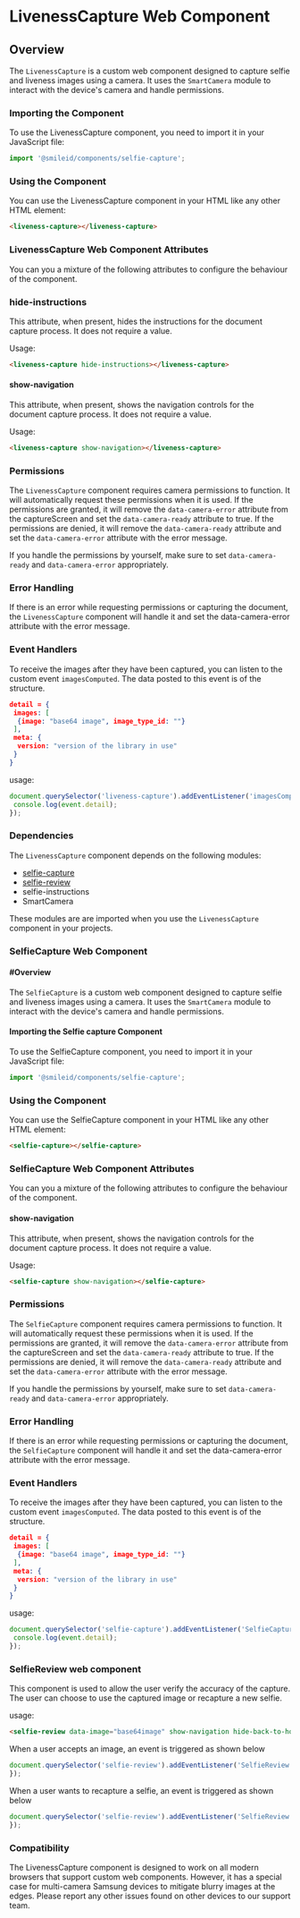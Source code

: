 # LivenessCapture Web Component

## Overview

The `LivenessCapture` is a custom web component designed to capture selfie and liveness images using a camera. It uses the `SmartCamera` module to interact with the device's camera and handle permissions.

### Importing the Component

To use the LivenessCapture component, you need to import it in your JavaScript file:

```js
import '@smileid/components/selfie-capture';
```

### Using the Component

You can use the LivenessCapture component in your HTML like any other HTML element:

```html
<liveness-capture></liveness-capture>
```

### LivenessCapture Web Component Attributes

You can you a mixture of the following attributes to configure the behaviour of the component.

### hide-instructions

This attribute, when present, hides the instructions for the document capture process. It does not require a value.

Usage:

```html
<liveness-capture hide-instructions></liveness-capture>
```

#### show-navigation

This attribute, when present, shows the navigation controls for the document capture process. It does not require a value.

Usage:

```html
<liveness-capture show-navigation></liveness-capture>
```

### Permissions

The `LivenessCapture` component requires camera permissions to function. It will automatically request these permissions when it is used. If the permissions are granted, it will remove the `data-camera-error` attribute from the captureScreen and set the `data-camera-ready` attribute to true. If the permissions are denied, it will remove the `data-camera-ready` attribute and set the `data-camera-error` attribute with the error message.

If you handle the permissions by yourself, make sure to set `data-camera-ready` and `data-camera-error` appropriately.

### Error Handling

If there is an error while requesting permissions or capturing the document, the `LivenessCapture` component will handle it and set the data-camera-error attribute with the error message.

### Event Handlers

To receive the images after they have been captured, you can listen to the custom event `imagesComputed`. The data posted to this event is of the structure.

```json
detail = {
 images: [
  {image: "base64 image", image_type_id: ""}
 ],
 meta: {
  version: "version of the library in use"
 }
}
```

usage:

```js
document.querySelector('liveness-capture').addEventListener('imagesComputed', function(event) {
 console.log(event.detail);
});
```

### Dependencies

The `LivenessCapture` component depends on the following modules:

* [selfie-capture](#selfiecapture-web-component)
* [selfie-review](#selfie-review-web-component)
* selfie-instructions
* SmartCamera

These modules are are imported when you use the `LivenessCapture` component in your projects.

### SelfieCapture Web Component

#### #Overview

The `SelfieCapture` is a custom web component designed to capture selfie and liveness images using a camera. It uses the `SmartCamera` module to interact with the device's camera and handle permissions.

#### Importing the Selfie capture Component

To use the SelfieCapture component, you need to import it in your JavaScript file:

```js
import '@smileid/components/selfie-capture';
```

### Using the Component

You can use the SelfieCapture component in your HTML like any other HTML element:

```html
<selfie-capture></selfie-capture>
```

### SelfieCapture Web Component Attributes

You can you a mixture of the following attributes to configure the behaviour of the component.

#### show-navigation

This attribute, when present, shows the navigation controls for the document capture process. It does not require a value.

Usage:

```html
<selfie-capture show-navigation></selfie-capture>
```

### Permissions

The `SelfieCapture` component requires camera permissions to function. It will automatically request these permissions when it is used. If the permissions are granted, it will remove the `data-camera-error` attribute from the captureScreen and set the `data-camera-ready` attribute to true. If the permissions are denied, it will remove the `data-camera-ready` attribute and set the `data-camera-error` attribute with the error message.

If you handle the permissions by yourself, make sure to set `data-camera-ready` and `data-camera-error` appropriately.

### Error Handling

If there is an error while requesting permissions or capturing the document, the `SelfieCapture` component will handle it and set the data-camera-error attribute with the error message.

### Event Handlers

To receive the images after they have been captured, you can listen to the custom event `imagesComputed`. The data posted to this event is of the structure.

```json
detail = {
 images: [
  {image: "base64 image", image_type_id: ""}
 ],
 meta: {
  version: "version of the library in use"
 }
}
```

usage:

```js
document.querySelector('selfie-capture').addEventListener('SelfieCapture::ImageCaptured', function(event) {
 console.log(event.detail);
});
```

### SelfieReview web component

This component is used to allow the user verify the accuracy of the capture.
The user can choose to use the captured image or recapture a new selfie.

usage:

```html
<selfie-review data-image="base64image" show-navigation hide-back-to-host></selfie-review>
```

When a user accepts an image, an event is triggered as shown below

```js
document.querySelector('selfie-review').addEventListener('SelfieReview::SelectImage', function(event) {
});
```

When a user wants to recapture a selfie, an event is triggered as shown below

```js
document.querySelector('selfie-review').addEventListener('SelfieReview::ReCapture', function(event) {
});
```

### Compatibility

The LivenessCapture component is designed to work on all modern browsers that support custom web components. However, it has a special case for multi-camera Samsung devices to mitigate blurry images at the edges. Please report any other issues found on other devices to our support team.
